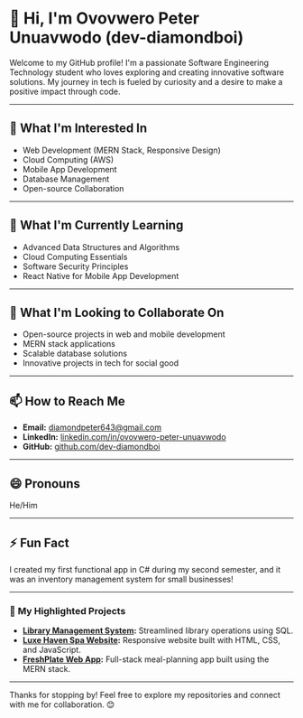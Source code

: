 # 👋 Hi, I'm Ovovwero Peter Unuavwodo (dev-diamondboi)

Welcome to my GitHub profile! I'm a passionate Software Engineering Technology student who loves exploring and creating innovative software solutions. My journey in tech is fueled by curiosity and a desire to make a positive impact through code.

---

## 👀 **What I'm Interested In**
- Web Development (MERN Stack, Responsive Design)
- Cloud Computing (AWS)
- Mobile App Development
- Database Management
- Open-source Collaboration

---

## 🌱 **What I'm Currently Learning**
- Advanced Data Structures and Algorithms
- Cloud Computing Essentials
- Software Security Principles
- React Native for Mobile App Development

---

## 💞️ **What I'm Looking to Collaborate On**
- Open-source projects in web and mobile development
- MERN stack applications
- Scalable database solutions
- Innovative projects in tech for social good

---

## 📫 **How to Reach Me**
- **Email:** [diamondpeter643@gmail.com](mailto:diamondpeter643@gmail.com)
- **LinkedIn:** [linkedin.com/in/ovovwero-peter-unuavwodo](https://linkedin.com/in/ovovwero-peter-unuavwodo)
- **GitHub:** [github.com/dev-diamondboi](https://github.com/dev-diamondboi)

---

## 😄 **Pronouns**
He/Him

---

## ⚡ **Fun Fact**
I created my first functional app in C# during my second semester, and it was an inventory management system for small businesses!

---

### 🚀 **My Highlighted Projects**
- **[Library Management System](https://github.com/dev-diamondboi/library-management-system):** Streamlined library operations using SQL.
- **[Luxe Haven Spa Website](https://github.com/dev-diamondboi/luxe-haven-spa):** Responsive website built with HTML, CSS, and JavaScript.
- **[FreshPlate Web App](https://github.com/dev-diamondboi/freshplate):** Full-stack meal-planning app built using the MERN stack.

---

Thanks for stopping by! Feel free to explore my repositories and connect with me for collaboration. 😊
